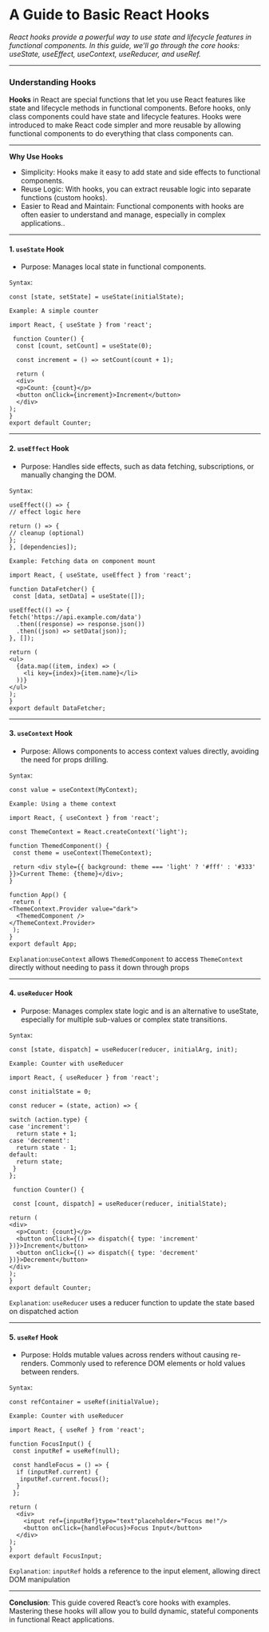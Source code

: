 # A Guide to Basic React Hooks

*React hooks provide a powerful way to use state and lifecycle features in functional components. In this guide, we’ll go through the core hooks: useState, useEffect, useContext, useReducer, and useRef.*

---

### Understanding Hooks

**Hooks**  in React are special functions that let you use React features like state and lifecycle methods in functional components. Before hooks, only class components could have state and lifecycle features. Hooks were introduced to make React code simpler and more reusable by allowing functional components to do everything that class components can.

---

**Why Use Hooks**  
- Simplicity: Hooks make it easy to add state and side effects to functional components.
- Reuse Logic: With hooks, you can extract reusable logic into separate functions (custom hooks).
- Easier to Read and Maintain: Functional components with hooks are often easier to understand and manage, especially in complex applications..

---

#### 1. `useState` Hook

- Purpose: Manages local state in functional components.

`Syntax`:

    const [state, setState] = useState(initialState);

`Example: A simple counter`

    import React, { useState } from 'react';

     function Counter() {
      const [count, setCount] = useState(0);

      const increment = () => setCount(count + 1);
  
      return (
      <div>
      <p>Count: {count}</p>
      <button onClick={increment}>Increment</button>
      </div>
    );
    }
    export default Counter;

---

#### 2. `useEffect` Hook

- Purpose: Handles side effects, such as data fetching, subscriptions, or manually changing the DOM.

`Syntax`:

    useEffect(() => {
    // effect logic here

    return () => {
    // cleanup (optional)
    };
    }, [dependencies]);


`Example: Fetching data on component mount`

    import React, { useState, useEffect } from 'react';

    function DataFetcher() {
     const [data, setData] = useState([]);

    useEffect(() => {
    fetch('https://api.example.com/data')
      .then((response) => response.json())
      .then((json) => setData(json));
    }, []);

    return (
    <ul>
      {data.map((item, index) => (
        <li key={index}>{item.name}</li>
      ))}
    </ul>
    );
    }
    export default DataFetcher;

 ---
#### 3. `useContext` Hook

- Purpose: Allows components to access context values directly, avoiding the need for props drilling.

`Syntax`:

    const value = useContext(MyContext);


`Example: Using a theme context`

    import React, { useContext } from 'react';

    const ThemeContext = React.createContext('light');

    function ThemedComponent() {
     const theme = useContext(ThemeContext);

     return <div style={{ background: theme === 'light' ? '#fff' : '#333' }}>Current Theme: {theme}</div>;
    }

    function App() {
     return (
    <ThemeContext.Provider value="dark">
      <ThemedComponent />
    </ThemeContext.Provider>
     );
    }
    export default App;

`Explanation`:`useContext` allows `ThemedComponent` to access `ThemeContext` directly without needing to pass it down through props

---
#### 4. `useReducer` Hook

- Purpose: Manages complex state logic and is an alternative to useState, especially for multiple sub-values or complex state transitions.

`Syntax`:

    const [state, dispatch] = useReducer(reducer, initialArg, init);


`Example: Counter with useReducer`

    import React, { useReducer } from 'react';

    const initialState = 0;

    const reducer = (state, action) => {

    switch (action.type) {
    case 'increment':
      return state + 1;
    case 'decrement':
      return state - 1;
    default:
      return state;
     }
    };

     function Counter() {
        
     const [count, dispatch] = useReducer(reducer, initialState);

    return (
    <div>
      <p>Count: {count}</p>
      <button onClick={() => dispatch({ type: 'increment' })}>Increment</button>
      <button onClick={() => dispatch({ type: 'decrement' })}>Decrement</button>
    </div>
    );
    }
    export default Counter;

`Explanation`: `useReducer` uses a reducer function to update the state based on dispatched action

---

#### 5. `useRef` Hook

- Purpose:  Holds mutable values across renders without causing re-renders. Commonly used to reference DOM elements or hold values between renders.

`Syntax`:

    const refContainer = useRef(initialValue);

`Example: Counter with useReducer`

    import React, { useRef } from 'react';

    function FocusInput() {
     const inputRef = useRef(null);

     const handleFocus = () => {
      if (inputRef.current) {
       inputRef.current.focus();
      }
     };

    return (
      <div>
        <input ref={inputRef}type="text"placeholder="Focus me!"/>
        <button onClick={handleFocus}>Focus Input</button>
      </div>
    );
    }
    export default FocusInput;

`Explanation`: 
  `inputRef` holds a reference to the input element, allowing direct DOM manipulation

---

**Conclusion**:
   This guide covered React’s core hooks with examples. Mastering these hooks will allow you to build dynamic, stateful components in functional React applications.
